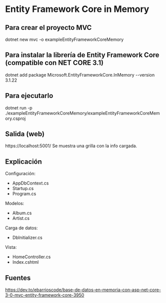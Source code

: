 # Entity Framework Core in Memory

## Para crear el proyecto MVC

dotnet new mvc -o exampleEntityFrameworkCoreMemory

## Para instalar la librería de Entity Framework Core (compatible con NET CORE 3.1)

dotnet add package Microsoft.EntityFrameworkCore.InMemory --version 3.1.22

## Para ejecutarlo

dotnet run -p ./exampleEntityFrameworkCoreMemory/exampleEntityFrameworkCoreMemory.csproj

## Salida (web)

https://localhost:5001/
Se muestra una grilla con la info cargada.

## Explicación

Configuración:
- AppDbContext.cs
- Startup.cs
- Program.cs

Modelos:
- Album.cs
- Artist.cs

Carga de datos:
- DbInitializer.cs

Vista:
- HomeController.cs
- Index.cshtml

## Fuentes

https://dev.to/ebarrioscode/base-de-datos-en-memoria-con-asp-net-core-3-0-mvc-entity-framework-core-3950

